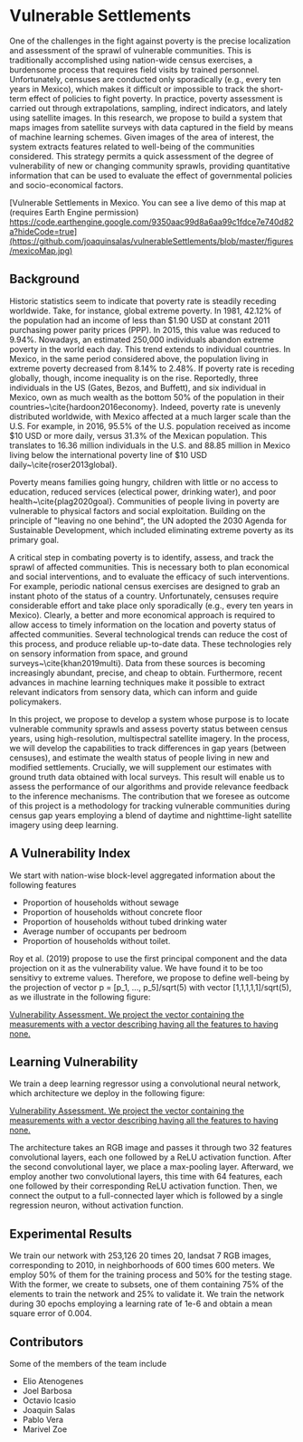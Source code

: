 # Vulnerable Settlements

One of the challenges in the fight against poverty is the precise localization and assessment of the  sprawl of vulnerable communities. This is traditionally accomplished using nation-wide census exercises, a burdensome process that  requires field visits by trained personnel. Unfortunately, censuses are conducted only sporadically (e.g., every ten years in Mexico), which makes it difficult or impossible to track the short-term effect of policies to fight poverty. In practice, poverty assessment is  carried out through extrapolations, sampling,  indirect indicators, and lately using satellite images. In this research, we propose to build a system that maps  images from  satellite surveys with data captured in the field by means of machine learning schemes. Given images of the area of interest, the system extracts features related to well-being of the communities considered. This strategy permits a quick assessment of the degree of vulnerability of new or changing community sprawls, providing quantitative information that can be used to evaluate the effect of governmental policies and socio-economical factors.

[Vulnerable Settlements in Mexico. You can see a live demo of this map at (requires Earth Engine permission) https://code.earthengine.google.com/9350aac99d8a6aa99c1fdce7e740d82a?hideCode=true](https://github.com/joaquinsalas/vulnerableSettlements/blob/master/figures/mexicoMap.jpg)

## Background

Historic statistics seem to indicate that poverty rate is steadily receding worldwide. Take, for instance, global extreme poverty. In 1981, 42.12% of the population had an income of less than $1.90 USD at constant 2011 purchasing power parity prices (PPP). In 2015, this value was reduced to 9.94%. Nowadays, an estimated 250,000 individuals abandon extreme poverty in the world each day. This trend extends to individual countries. In Mexico, in the same period considered above, the population living in extreme poverty decreased from 8.14% to 2.48%. If poverty rate is receding globally, though, income inequality is on the rise.  Reportedly, three individuals in the US (Gates, Bezos, and Buffett), and six individual in Mexico, own as much wealth as the bottom 50% of the population in their countries~\cite{hardoon2016economy}.  Indeed, poverty rate is  unevenly distributed worldwide, with Mexico affected at a much larger scale than the U.S. For example, in 2016, 95.5% of the U.S. population received as income  $10 USD or more daily, versus 31.3% of the Mexican population. This translates to  16.36 million individuals in the U.S.  and 88.85 million in Mexico living below the international poverty line of $10 USD daily~\cite{roser2013global}.


Poverty means families going hungry, children with little or no access to education, reduced services (electical power, drinking water), and  poor health~\cite{plag2020goal}. Communities of people living in poverty are vulnerable to physical factors and social exploitation.
Building on the principle of "leaving no one behind", the UN adopted the 2030 Agenda for Sustainable Development, which included eliminating extreme poverty as its primary goal. 

A critical step in combating poverty is to identify, assess, and track the sprawl of affected communities. This is necessary both to plan economical and social interventions, and to evaluate the efficacy of such interventions. For example, periodic national census exercises are designed to  grab an instant photo of the status of a country. Unfortunately, censuses  require considerable effort and take place only sporadically (e.g., every ten years in Mexico). Clearly, a better and more economical approach is required to allow access to timely information on the location and poverty status of affected communities. Several technological trends can reduce the cost of this process, and produce reliable up-to-date data. These technologies rely on sensory  information from space, and ground surveys~\cite{khan2019multi}. Data from these sources is becoming increasingly abundant,  precise, and cheap to obtain. 
Furthermore, recent advances in machine learning techniques make it possible to extract relevant indicators from sensory data, which can  inform and guide policymakers. 

In this project, we propose to develop a system whose purpose is to locate vulnerable community sprawls and assess poverty status between census years, using high-resolution, multispectral satellite imagery. In the process, we will develop the capabilities to track differences in gap years (between censuses), and estimate the wealth status of people living in new and modified settlements.  Crucially, we will supplement our estimates with ground truth data obtained with local surveys. This result will enable us to assess the performance of our algorithms and provide relevance feedback to the inference mechanisms. The contribution that we foresee as outcome of this project is a methodology for tracking vulnerable communities during census gap years employing a blend of daytime and nighttime-light satellite imagery using deep learning. 

## A Vulnerability Index

We start with nation-wise block-level aggregated information about the following features

+ Proportion of households without sewage
+ Proportion of households without concrete floor
+ Proportion of households without tubed drinking water
+ Average number of occupants per bedroom
+ Proportion of households without toilet. 


Roy et al. (2019) propose to use the first principal component and the data projection on it as the vulnerability value. We have found it to be too sensitivy to extreme values. Therefore, we propose to define well-being by the projection of vector p = [p_1, ..., p_5]/sqrt(5) with vector [1,1,1,1,1]/sqrt(5), as we illustrate in the following figure:

[Vulnerability Assessment. We project the vector containing the measurements with a vector describing having all the 
features to having none.](https://github.com/joaquinsalas/vulnerableSettlements/blob/master/figures/vulnerabilityProjection.jpg)


## Learning Vulnerability

We train a deep learning regressor using a convolutional neural network, which architecture we deploy in the following figure:

[Vulnerability Assessment. We project the vector containing the measurements with a vector describing having all the 
features to having none.](https://github.com/joaquinsalas/vulnerableSettlements/blob/master/figures/CNN.jpg)

The architecture takes an RGB image and passes it through two 32 features convolutional layers, each one followed by a ReLU activation function. After the second convolutional layer, we place a max-pooling layer. Afterward, we employ another two convolutional layers, this time with 64 features, each one followed by their corresponding ReLU activation function. Then, we connect the output to a full-connected layer which is followed by a single regression neuron, without activation function. 

## Experimental Results

We train our network with 253,126 20 times 20, landsat 7 RGB images, corresponding to 2010, in neighborhoods of 600 times 600 meters. We employ 50% of them for the training process and 50% for the testing stage. With the former, we create to subsets, one of them containing 75% of the elements to train the network and 25% to validate it. We train the network during 30 epochs employing a learning rate of 1e-6 and obtain a mean square error of 0.004. 

## Contributors
Some of the members of the team   include


+ Elio Atenogenes
+ Joel Barbosa
+ Octavio Icasio
+ Joaquin Salas
+ Pablo Vera
+ Marivel Zoe




























